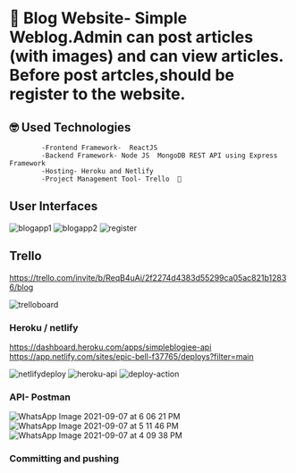 # :wave: Blog Website- Simple Weblog.Admin can post articles (with images) and can view articles. Before post artcles,should be register to the website. 

## 🤓 Used Technologies

            -Frontend Framework-  ReactJS
            -Backend Framework- Node JS  MongoDB REST API using Express Framework
            -Hosting- Heroku and Netlify
            -Project Management Tool- Trello  🚀

## User Interfaces

![blogapp1](https://user-images.githubusercontent.com/60134922/132995214-16530b91-3e84-47bc-b480-9c5111b57713.png)
![blogapp2](https://user-images.githubusercontent.com/60134922/132995365-aeedecfa-718e-483e-b4c0-6c5277c74dce.png)
![register](https://user-images.githubusercontent.com/60134922/132995526-77ee61a2-c35d-43a7-875f-f9ea8be39ca6.png)


## Trello

https://trello.com/invite/b/ReqB4uAi/2f2274d4383d55299ca05ac821b12836/blog

![trelloboard](https://user-images.githubusercontent.com/60134922/132995656-3c45213e-d194-45bc-acf1-cce7f35ed290.png)


### Heroku / netlify

https://dashboard.heroku.com/apps/simpleblogiee-api
https://app.netlify.com/sites/epic-bell-f37765/deploys?filter=main

![netlifydeploy](https://user-images.githubusercontent.com/60134922/132995767-f93c0c08-c8d9-4221-a939-2037e98a2fc2.png)
![heroku-api](https://user-images.githubusercontent.com/60134922/132995798-6b8ca08e-175d-4a9e-8f37-9aaf9d918587.png)
![deploy-action](https://user-images.githubusercontent.com/60134922/132995801-3f99abdb-c69d-4e31-ba92-111e510c2fa8.png)

### API- Postman

![WhatsApp Image 2021-09-07 at 6 06 21 PM](https://user-images.githubusercontent.com/60134922/132995974-9495415f-ff09-451a-8d68-bdd3107cdd0b.jpeg)
![WhatsApp Image 2021-09-07 at 5 11 46 PM](https://user-images.githubusercontent.com/60134922/132995976-c5e52893-aa3c-439b-97bb-8925d75c7bdc.jpeg)
![WhatsApp Image 2021-09-07 at 4 09 38 PM](https://user-images.githubusercontent.com/60134922/132995977-64f702f9-62c5-4a75-8430-0b3dc6dd60c8.jpeg)




### Committing and pushing
